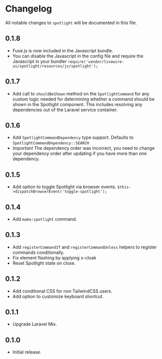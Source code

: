 # Changelog

All notable changes to `spotlight` will be documented in this file.


## 0.1.8
- Fuse.js is now included in the Javascript bundle. 
- You can disable the Javascript in the config file and require the Javascript in your bundler `require('vendor/livewire-ui/spotlight/resources/js/spotlight');`

## 0.1.7
- Add call to `shouldBeShown` method on the `SpotlightCommand` for any custom logic needed for determining whether a command should be shown in the Spotlight component. This includes resolving any dependencies out of the Laravel service container.

## 0.1.6
- Add `SpotlightCommandDependency` type support. Defaults to `SpotlightCommandDependency::SEARCH`
- *Important* The dependency order was incorrect, you need to change your dependency order after updating if you have more than one dependency.

## 0.1.5
- Add option to toggle Spotlight via browser events. `$this->dispatchBrowserEvent('toggle-spotlight');`

## 0.1.4
- Add `make:spotlight` command.

## 0.1.3
- Add `registerCommandIf` and `registerCommandUnless` helpers to register commands conditionally.
- Fix element flashing by applying x-cloak
- Reset Spotlight state on close.

## 0.1.2
- Add conditional CSS for non TailwindCSS users.
- Add option to customize keyboard shortcut.

## 0.1.1
- Upgrade Laravel Mix.

## 0.1.0
- Initial release.
